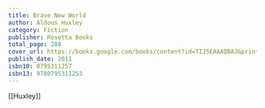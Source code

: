 ```yaml
---
title: Brave New World
author: Aldous Huxley
category: Fiction
publisher: Rosetta Books
total_page: 288
cover_url: https://books.google.com/books/content?id=TIJ5EAAAQBAJ&printsec=frontcover&img=1&zoom=1&edge=curl&source=gbs_api
publish_date: 2011
isbn10: 0795311257
isbn13: 9780795311253
---
```


[[Huxley]]
